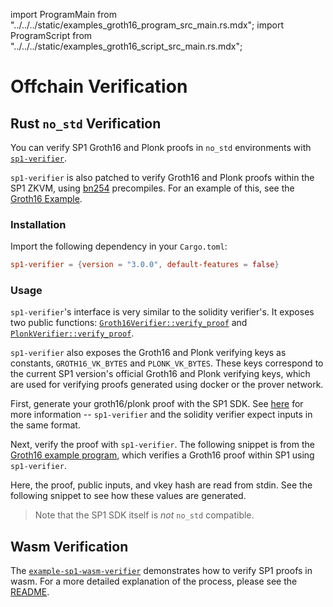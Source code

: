 import ProgramMain from "../../../static/examples_groth16_program_src_main.rs.mdx";
import ProgramScript from "../../../static/examples_groth16_script_src_main.rs.mdx";

# Offchain Verification

## Rust `no_std` Verification

You can verify SP1 Groth16 and Plonk proofs in `no_std` environments with [`sp1-verifier`](https://docs.rs/sp1-verifier/latest/sp1_verifier/).

`sp1-verifier` is also patched to verify Groth16 and Plonk proofs within the SP1 ZKVM, using
[bn254](https://blog.succinct.xyz/succinctshipsprecompiles/) precompiles. For an example of this, see
the [Groth16 Example](https://github.com/succinctlabs/sp1/tree/main/examples/groth16/).

### Installation

Import the following dependency in your `Cargo.toml`:

```toml
sp1-verifier = {version = "3.0.0", default-features = false}
```

### Usage

`sp1-verifier`'s interface is very similar to the solidity verifier's. It exposes two public functions:
[`Groth16Verifier::verify_proof`](https://docs.rs/sp1-verifier/latest/src/sp1_verifier/groth16.rs.html)
and [`PlonkVerifier::verify_proof`](https://docs.rs/sp1-verifier/latest/src/sp1_verifier/plonk.rs.html).

`sp1-verifier` also exposes the Groth16 and Plonk verifying keys as constants, `GROTH16_VK_BYTES` and `PLONK_VK_BYTES`. These
keys correspond to the current SP1 version's official Groth16 and Plonk verifying keys, which are used for verifying proofs generated
using docker or the prover network.

First, generate your groth16/plonk proof with the SP1 SDK. See [here](./onchain/getting-started#generating-sp1-proofs-for-onchain-verification)
for more information -- `sp1-verifier` and the solidity verifier expect inputs in the same format.

Next, verify the proof with `sp1-verifier`. The following snippet is from the [Groth16 example program](https://github.com/succinctlabs/sp1/tree/dev/examples/groth16/), which verifies a Groth16 proof within SP1 using `sp1-verifier`.

<ProgramMain />

Here, the proof, public inputs, and vkey hash are read from stdin. See the following snippet to see how these values are generated.

<ProgramScript />

> Note that the SP1 SDK itself is *not* `no_std` compatible.

## Wasm Verification

The [`example-sp1-wasm-verifier`](https://github.com/succinctlabs/example-sp1-wasm-verifier) demonstrates how to
verify SP1 proofs in wasm. For a more detailed explanation of the process, please see the [README](https://github.com/succinctlabs/example-sp1-wasm-verifier/blob/main/README.md).
